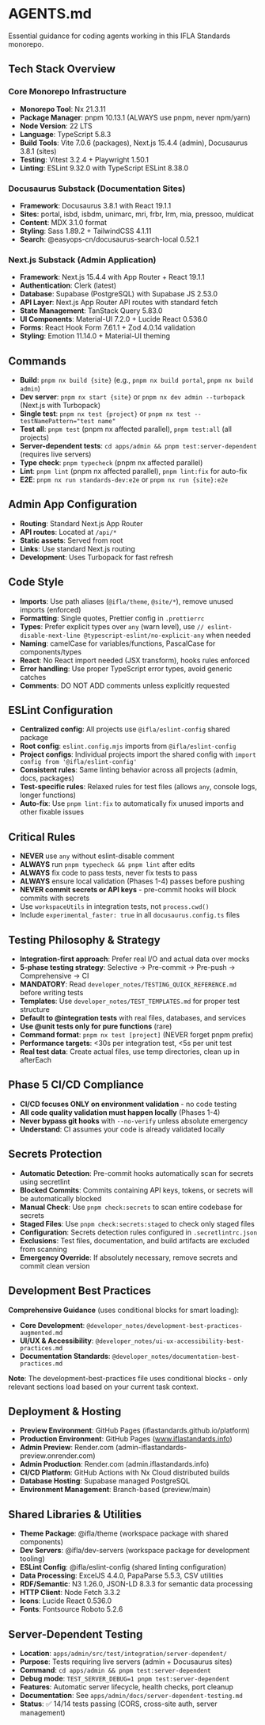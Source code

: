# AGENTS.md

Essential guidance for coding agents working in this IFLA Standards monorepo.

## Tech Stack Overview

### Core Monorepo Infrastructure
- **Monorepo Tool**: Nx 21.3.11
- **Package Manager**: pnpm 10.13.1 (ALWAYS use pnpm, never npm/yarn)
- **Node Version**: 22 LTS
- **Language**: TypeScript 5.8.3
- **Build Tools**: Vite 7.0.6 (packages), Next.js 15.4.4 (admin), Docusaurus 3.8.1 (sites)
- **Testing**: Vitest 3.2.4 + Playwright 1.50.1
- **Linting**: ESLint 9.32.0 with TypeScript ESLint 8.38.0

### Docusaurus Substack (Documentation Sites)
- **Framework**: Docusaurus 3.8.1 with React 19.1.1
- **Sites**: portal, isbd, isbdm, unimarc, mri, frbr, lrm, mia, pressoo, muldicat
- **Content**: MDX 3.1.0 format
- **Styling**: Sass 1.89.2 + TailwindCSS 4.1.11
- **Search**: @easyops-cn/docusaurus-search-local 0.52.1

### Next.js Substack (Admin Application)
- **Framework**: Next.js 15.4.4 with App Router + React 19.1.1
- **Authentication**: Clerk (latest)
- **Database**: Supabase (PostgreSQL) with Supabase JS 2.53.0
- **API Layer**: Next.js App Router API routes with standard fetch
- **State Management**: TanStack Query 5.83.0
- **UI Components**: Material-UI 7.2.0 + Lucide React 0.536.0
- **Forms**: React Hook Form 7.61.1 + Zod 4.0.14 validation
- **Styling**: Emotion 11.14.0 + Material-UI theming

## Commands
- **Build**: `pnpm nx build {site}` (e.g., `pnpm nx build portal`, `pnpm nx build admin`)
- **Dev server**: `pnpm nx start {site}` or `pnpm nx dev admin --turbopack` (Next.js with Turbopack)
- **Single test**: `pnpm nx test {project}` or `pnpm nx test --testNamePattern="test name"`
- **Test all**: `pnpm test` (pnpm nx affected parallel), `pnpm test:all` (all projects)
- **Server-dependent tests**: `cd apps/admin && pnpm test:server-dependent` (requires live servers)
- **Type check**: `pnpm typecheck` (pnpm nx affected parallel)
- **Lint**: `pnpm lint` (pnpm nx affected parallel), `pnpm lint:fix` for auto-fix
- **E2E**: `pnpm nx run standards-dev:e2e` or `pnpm nx run {site}:e2e`

## Admin App Configuration
- **Routing**: Standard Next.js App Router
- **API routes**: Located at `/api/*`
- **Static assets**: Served from root
- **Links**: Use standard Next.js routing
- **Development**: Uses Turbopack for fast refresh

## Code Style
- **Imports**: Use path aliases (`@ifla/theme`, `@site/*`), remove unused imports (enforced)
- **Formatting**: Single quotes, Prettier config in `.prettierrc`
- **Types**: Prefer explicit types over `any` (warn level), use `// eslint-disable-next-line @typescript-eslint/no-explicit-any` when needed
- **Naming**: camelCase for variables/functions, PascalCase for components/types
- **React**: No React import needed (JSX transform), hooks rules enforced
- **Error handling**: Use proper TypeScript error types, avoid generic catches
- **Comments**: DO NOT ADD comments unless explicitly requested

## ESLint Configuration
- **Centralized config**: All projects use `@ifla/eslint-config` shared package
- **Root config**: `eslint.config.mjs` imports from `@ifla/eslint-config`
- **Project configs**: Individual projects import the shared config with `import config from '@ifla/eslint-config'`
- **Consistent rules**: Same linting behavior across all projects (admin, docs, packages)
- **Test-specific rules**: Relaxed rules for test files (allows `any`, console logs, longer functions)
- **Auto-fix**: Use `pnpm lint:fix` to automatically fix unused imports and other fixable issues

## Critical Rules
- **NEVER** use `any` without eslint-disable comment
- **ALWAYS** run `pnpm typecheck && pnpm lint` after edits
- **ALWAYS** fix code to pass tests, never fix tests to pass
- **ALWAYS** ensure local validation (Phases 1-4) passes before pushing
- **NEVER commit secrets or API keys** - pre-commit hooks will block commits with secrets
- Use `workspaceUtils` in integration tests, not `process.cwd()`
- Include `experimental_faster: true` in all `docusaurus.config.ts` files

## Testing Philosophy & Strategy
- **Integration-first approach**: Prefer real I/O and actual data over mocks
- **5-phase testing strategy**: Selective → Pre-commit → Pre-push → Comprehensive → CI
- **MANDATORY**: Read `developer_notes/TESTING_QUICK_REFERENCE.md` before writing tests
- **Templates**: Use `developer_notes/TEST_TEMPLATES.md` for proper test structure
- **Default to @integration tests** with real files, databases, and services
- **Use @unit tests only for pure functions** (rare)
- **Command format**: `pnpm nx test [project]` (NEVER forget pnpm prefix)
- **Performance targets**: <30s per integration test, <5s per unit test
- **Real test data**: Create actual files, use temp directories, clean up in afterEach

## Phase 5 CI/CD Compliance
- **CI/CD focuses ONLY on environment validation** - no code testing
- **All code quality validation must happen locally** (Phases 1-4)
- **Never bypass git hooks** with `--no-verify` unless absolute emergency
- **Understand**: CI assumes your code is already validated locally

## Secrets Protection
- **Automatic Detection**: Pre-commit hooks automatically scan for secrets using secretlint
- **Blocked Commits**: Commits containing API keys, tokens, or secrets will be automatically blocked
- **Manual Check**: Use `pnpm check:secrets` to scan entire codebase for secrets
- **Staged Files**: Use `pnpm check:secrets:staged` to check only staged files
- **Configuration**: Secrets detection rules configured in `.secretlintrc.json`
- **Exclusions**: Test files, documentation, and build artifacts are excluded from scanning
- **Emergency Override**: If absolutely necessary, remove secrets and commit clean version

## Development Best Practices

**Comprehensive Guidance** (uses conditional blocks for smart loading):
- **Core Development**: `@developer_notes/development-best-practices-augmented.md`
- **UI/UX & Accessibility**: `@developer_notes/ui-ux-accessibility-best-practices.md`
- **Documentation Standards**: `@developer_notes/documentation-best-practices.md`

**Note**: The development-best-practices file uses conditional blocks - only relevant sections load based on your current task context.

## Deployment & Hosting
- **Preview Environment**: GitHub Pages (iflastandards.github.io/platform)
- **Production Environment**: GitHub Pages (www.iflastandards.info)
- **Admin Preview**: Render.com (admin-iflastandards-preview.onrender.com)
- **Admin Production**: Render.com (admin.iflastandards.info)
- **CI/CD Platform**: GitHub Actions with Nx Cloud distributed builds
- **Database Hosting**: Supabase managed PostgreSQL
- **Environment Management**: Branch-based (preview/main)

## Shared Libraries & Utilities
- **Theme Package**: @ifla/theme (workspace package with shared components)
- **Dev Servers**: @ifla/dev-servers (workspace package for development tooling)
- **ESLint Config**: @ifla/eslint-config (shared linting configuration)
- **Data Processing**: ExcelJS 4.4.0, PapaParse 5.5.3, CSV utilities
- **RDF/Semantic**: N3 1.26.0, JSON-LD 8.3.3 for semantic data processing
- **HTTP Client**: Node Fetch 3.3.2
- **Icons**: Lucide React 0.536.0
- **Fonts**: Fontsource Roboto 5.2.6

## Server-Dependent Testing
- **Location**: `apps/admin/src/test/integration/server-dependent/`
- **Purpose**: Tests requiring live servers (admin + Docusaurus sites)
- **Command**: `cd apps/admin && pnpm test:server-dependent`
- **Debug mode**: `TEST_SERVER_DEBUG=1 pnpm test:server-dependent`
- **Features**: Automatic server lifecycle, health checks, port cleanup
- **Documentation**: See `apps/admin/docs/server-dependent-testing.md`
- **Status**: ✅ 14/14 tests passing (CORS, cross-site auth, server management)